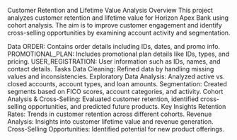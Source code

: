 Customer Retention and Lifetime Value Analysis
Overview
This project analyzes customer retention and lifetime value for Horizon Apex Bank using cohort analysis. The aim is to improve customer engagement and identify cross-selling opportunities by examining account activity and segmentation.

Data
ORDER: Contains order details including IDs, dates, and promo info.
PROMOTIONAL_PLAN: Includes promotional plan details like IDs, types, and pricing.
USER_REGISTRATION: User information such as IDs, names, and contact details.
Tasks
Data Cleaning: Refined data by handling missing values and inconsistencies.
Exploratory Data Analysis: Analyzed active vs. closed accounts, account types, and loan amounts.
Segmentation: Created segments based on FICO scores, account categories, and activity.
Cohort Analysis & Cross-Selling: Evaluated customer retention, identified cross-selling opportunities, and predicted future products.
Key Insights
Retention Rates: Trends in customer retention across different cohorts.
Revenue Analysis: Insights into customer lifetime value and revenue generation.
Cross-Selling Opportunities: Identified potential for new product offerings.
